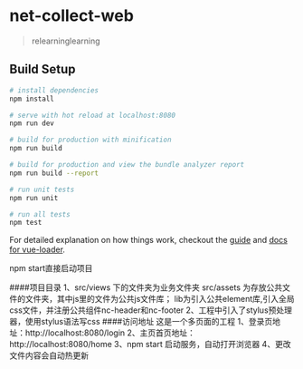 # net-collect-web

> relearninglearning 

## Build Setup

``` bash
# install dependencies
npm install

# serve with hot reload at localhost:8080
npm run dev

# build for production with minification
npm run build

# build for production and view the bundle analyzer report
npm run build --report

# run unit tests
npm run unit

# run all tests
npm test
```
For detailed explanation on how things work, checkout the [guide](http://vuejs-templates.github.io/webpack/) and [docs for vue-loader](http://vuejs.github.io/vue-loader).

npm start直接启动项目

####项目目录
1、src/views 下的文件夹为业务文件夹
 src/assets 为存放公共文件的文件夹，其中js里的文件为公共js文件库；
 lib为引入公共element库,引入全局css文件，并注册公共组件nc-header和nc-footer
2、工程中引入了stylus预处理器，使用stylus语法写css 
####访问地址
 这是一个多页面的工程
1、登录页地址：http://localhost:8080/login
2、主页首页地址： http://localhost:8080/home
3、npm start 启动服务，自动打开浏览器
4、更改文件内容会自动热更新

